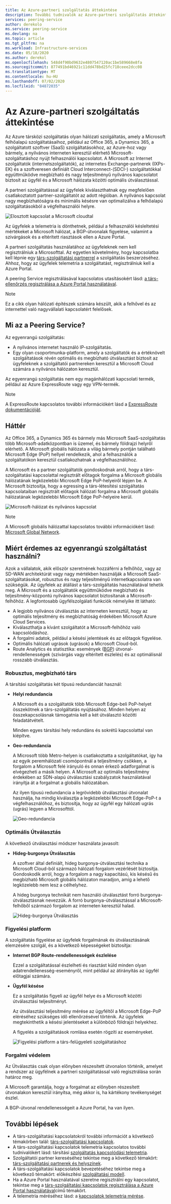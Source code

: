 ```yaml
---
title: Az Azure-partneri szolgáltatás áttekintése
description: További tudnivalók az Azure-partneri szolgáltatás áttekintése
services: peering-service
author: derekolo
ms.service: peering-service
ms.devlang: na
ms.topic: article
ms.tgt_pltfrm: na
ms.workload: Infrastructure-services
ms.date: 05/18/2020
ms.author: derekol
ms.openlocfilehash: 548d4f90bd9632e4807547120ac1be589668e8fa
ms.sourcegitcommit: 877491bd46921c11dd478bd25fc718ceee2dcc08
ms.translationtype: MT
ms.contentlocale: hu-HU
ms.lasthandoff: 07/02/2020
ms.locfileid: "84872035"
---
```

# <a name="azure-peering-service-overview"></a>Az Azure-partneri szolgáltatás áttekintése

Az Azure társközi szolgáltatás olyan hálózati szolgáltatás, amely a Microsoft felhőalapú szolgáltatásaihoz, például az Office 365, a Dynamics 365, a szolgáltatott szoftver (SaaS) szolgáltatásokhoz, az Azure-hoz vagy bármely, a nyilvános interneten keresztül elérhető Microsoft-szolgáltatáshoz nyújt felhasználói kapcsolatot. A Microsoft az Internet szolgáltatók (internetszolgáltatók), az internetes Exchange-partnerek (IXPs-EK) és a szoftveresen definiált Cloud Interconnect-(SDCI-) szolgáltatókkal együttműködve megbízható és nagy teljesítményű nyilvános kapcsolatot biztosít az ügyfél és a Microsoft hálózata közötti optimális útválasztással.

A partneri szolgáltatással az ügyfelek kiválaszthatnak egy megfelelően csatlakoztatott partner-szolgáltatót az adott régióban. A nyilvános kapcsolat nagy megbízhatóságra és minimális késésre van optimalizálva a felhőalapú szolgáltatásokból a végfelhasználói helyre.

![Elosztott kapcsolat a Microsoft cloudtal](./media/peering-service-about/peering-service-what.png)

Az ügyfelek a telemetria is dönthetnek, például a felhasználói késleltetési mértékeket a Microsoft hálózat, a BGP-útvonalak figyelése, valamint a szivárgások és a eltérített riasztások ellen a Azure Portal. 

A partneri szolgáltatás használatához az ügyfeleknek nem kell regisztrálniuk a Microsofttal. Az egyetlen követelmény, hogy kapcsolatba kell lépnie egy [társ-szolgáltatási partnerrel](location-partners.md) a szolgáltatás beszerzéséhez. Ahhoz, hogy az ügyfelek telemetria a szolgáltatást, regisztrálniuk kell a Azure Portal.

A peering Service regisztrálásával kapcsolatos utasításokért lásd: [a társ-ellenőrzés regisztrálása a Azure Portal használatával](azure-portal.md). 

> [!NOTE]
> Ez a cikk olyan hálózati építészek számára készült, akik a felhővel és az internettel való nagyvállalati kapcsolatért felelősek.


## <a name="what-is-peering-service"></a>Mi az a Peering Service?

Az egyenrangú szolgáltatás:

- A nyilvános internetet használó IP-szolgáltatás. 
- Egy olyan csoportmunka-platform, amely a szolgáltatók és a értéknövelt szolgáltatások révén optimális és megbízható útválasztást biztosít az ügyfeleknek a szolgáltatói partnereken keresztül a Microsoft Cloud számára a nyilvános hálózaton keresztül.

Az egyenrangú szolgáltatás nem egy magánhálózati kapcsolati termék, például az Azure ExpressRoute vagy egy VPN-termék.

> [!NOTE]
> A ExpressRoute kapcsolatos további információkért lásd a [ExpressRoute dokumentációját](https://docs.microsoft.com/azure/expressroute/).
>

## <a name="background"></a>Háttér

Az Office 365, a Dynamics 365 és bármely más Microsoft SaaS-szolgáltatás több Microsoft-adatközpontban is üzemel, és bármely földrajzi helyről elérhető. A Microsoft globális hálózata a világ bármely pontján található Microsoft Edge (PoP) hellyel rendelkezik, ahol a felhasználók a szolgáltatókon keresztül csatlakozhatnak a végfelhasználóhoz. 

A Microsoft és a partner szolgáltatók gondoskodnak arról, hogy a társ-szolgáltatási kapcsolattal regisztrált előtagok forgalma a Microsoft globális hálózatának legközelebbi Microsoft Edge PoP-helyeiről lépjen be. A Microsoft biztosítja, hogy a egressing a társ-létesítési szolgáltatás kapcsolataiban regisztrált előtagok hálózati forgalma a Microsoft globális hálózatának legközelebbi Microsoft Edge PoP-helyeire kerül.

![Microsoft-hálózat és nyilvános kapcsolat](./media/peering-service-about/peering-service-background-final.png)

> [!NOTE]
> A Microsoft globális hálózattal kapcsolatos további információkért lásd: [Microsoft Global Network](https://docs.microsoft.com/azure/networking/microsoft-global-network).
>

## <a name="why-use-peering-service"></a>Miért érdemes az egyenrangú szolgáltatást használni?

Azok a vállalatok, akik először szeretnének hozzáférni a felhőhöz, vagy az SD-WAN architektúrát vagy nagy mértékben használják a Microsoft SaaS-szolgáltatásokat, robusztus és nagy teljesítményű internetkapcsolatra van szükségük. Az ügyfelek az átállást a társ-szolgáltatás használatával tehetik meg. A Microsoft és a szolgáltatók együttműködve megbízható és teljesítmény-központú nyilvános kapcsolatot biztosítanak a Microsoft-felhőhöz. A legfontosabb ügyfélszolgálati funkciók némelyike itt látható:

- A legjobb nyilvános útválasztás az interneten keresztül, hogy az optimális teljesítmény és megbízhatóság érdekében Microsoft Azure Cloud Services.
- Kiválaszthatja a kívánt szolgáltatót a Microsoft-felhőhöz való kapcsolódáshoz.
- A forgalmi adatok, például a késési jelentések és az előtagok figyelése.
- Optimális hálózati ugrások (ugrások) a Microsoft Cloud-ból.
- Route Analytics és statisztika: események ([BGP](https://en.wikipedia.org/wiki/Border_Gateway_Protocol)) útvonal-rendellenességek (szivárgás vagy eltérített észlelés) és az optimálisnál rosszabb útválasztás.

### <a name="robust-reliable-peering"></a>Robusztus, megbízható társ

A társítási szolgáltatás két típusú redundanciát használ:

- **Helyi redundancia**

   A Microsoft és a szolgáltatók több Microsoft Edge-beli PoP-helyet összekötnek a társ-szolgáltatás nyújtásához. Minden helyen az összekapcsolásnak támogatnia kell a két útválasztó közötti feladatátvételt.

   Minden egyes társítási hely redundáns és sokrétű kapcsolattal van kiépítve.

- **Geo-redundancia**

   A Microsoft több Metro-helyen is csatlakoztatta a szolgáltatókat, így ha az egyik peremhálózati csomópontnál a teljesítmény csökken, a forgalom a Microsoft felé irányuló és onnan érkező adatforgalmat is elvégezheti a másik helyen. A Microsoft az optimális teljesítmény érdekében az SDN-alapú útválasztási szabályzatok használatával irányítja át a forgalmat a globális hálózatában.

    Az ilyen típusú redundancia a legrövidebb útválasztási útvonalat használja, ha mindig kiválasztja a legközelebbi Microsoft Edge-PoP-t a végfelhasználóhoz, és biztosítja, hogy az ügyfél egy hálózati ugrás (ugrás) legyen a Microsofttól.

   ![Geo-redundancia](./media/peering-service-about/peering-service-geo-shortest.png)

### <a name="optimal-routing"></a>Optimális Útválasztás

A következő útválasztási módszer használata javasolt:

-  **Hideg-burgonya Útválasztás**

   A szoftver által definiált, hideg burgonya-útválasztási technika a Microsoft Cloud-ból származó hálózati forgalom vezérlését biztosítja. Gondoskodik arról, hogy a forgalom a nagy kapacitású, kis késésű és megbízható Microsoft globális hálózaton maradjon, amíg a lehető legközelebb nem lesz a célhelyhez.
   
   A hideg burgonya technikát nem használó útválasztást forró burgonya-útválasztásnak nevezzük. A forró burgonya-útválasztással a Microsoft-felhőből származó forgalom az interneten keresztül halad.

   ![Hideg-burgonya Útválasztás](./media/peering-service-about/peering-service-cold-potato.png)

### <a name="monitoring-platform"></a>Figyelési platform

   A szolgáltatás figyelése az ügyfelek forgalmának és útválasztásának elemzésére szolgál, és a következő képességeket biztosítja: 

-  **Internet BGP Route-rendellenességek észlelése**
          
   Ezzel a szolgáltatással észlelheti és riasztást küld minden olyan adatrendellenesség-eseményről, mint például az átirányítás az ügyfél előtagjai számára.

-  **Ügyfél késése**

   Ez a szolgáltatás figyeli az ügyfél helye és a Microsoft közötti útválasztási teljesítményt. 
   
   Az útválasztási teljesítmény mérése az ügyféltől a Microsoft Edge-PoP eléréséhez szükséges idő ellenőrzésével történik. Az ügyfelek megtekinthetik a késési jelentéseket a különböző földrajzi helyekhez.

   A figyelés a szolgáltatások romlása esetén rögzíti az eseményeket.

   ![Figyelési platform a társ-felügyeleti szolgáltatáshoz](media/peering-service-about/peering-service-latency-report.png)

### <a name="traffic-protection"></a>Forgalmi védelem

Az Útválasztás csak olyan előnyben részesített útvonalon történik, amelyet a rendszer az ügyfélnek a partneri szolgáltatással való regisztrálása során határoz meg.

A Microsoft garantálja, hogy a forgalmat az előnyben részesített útvonalakon keresztül irányítsa, még akkor is, ha kártékony tevékenységet észlel.

A BGP-útvonal rendellenességeit a Azure Portal, ha van ilyen.

## <a name="next-steps"></a>További lépések

- A társ-szolgáltatási kapcsolatokról további információt a következő témakörben talál: [társ-szolgáltatási kapcsolatok](connection.md).
- A társ-szolgáltatási kapcsolatok telemetria kapcsolatos további tudnivalókért lásd: társítási [szolgáltatás kapcsolódási telemetria](connection-telemetry.md).
- Szolgáltatói partner kereséséhez tekintse meg a következő témakört: [társ-szolgáltatási partnerek és helyszínek](location-partners.md).
- A társ-szolgáltatási kapcsolatok bevezetéséhez tekintse meg a következő témakört: előkészítési [szolgáltatási modell](onboarding-model.md).
- Ha a Azure Portal használatával szeretne regisztrálni egy kapcsolatot, tekintse meg a [társ-szolgáltatási kapcsolatok regisztrálása a Azure Portal használatával](azure-portal.md)című témakört.
- A telemetria méréséhez lásd: a [kapcsolatok telemetria mérése](measure-connection-telemetry.md).
